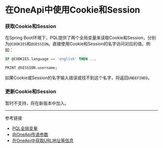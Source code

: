 # 在OneApi中使用Cookie和Session

### 获取Cookie和Session

在Spring Boot环境下，PQL提供了两个全局变量来读取Cookie和Session，分别为`@COOKIES`和`@SESSION`。直接使用Cookie和Session的名字访问对应的值。例如：
```sql
IF @COOKIES.language == 'english' THEN ...

PRINT @SESSION.username;
```

如果Cookie或Session的名字输入错误或找不到这个名字，将返回`UNDEFINED`。

### 更新Cookie和Session

暂时不支持，将在新版本中加入。


---
参考链接
* [PQL全局变量](/pql/global.md)
* [向OneApi传递参数](/oneapi/params.md)
* [在OneApi中获取URL地址等信息](/oneapi/request.md)